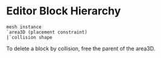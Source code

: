 # Editor Block Hierarchy

```
mesh instance
`area3D (placement constraint)
|`collision shape
```

To delete a block by collision, free the parent of the area3D.

